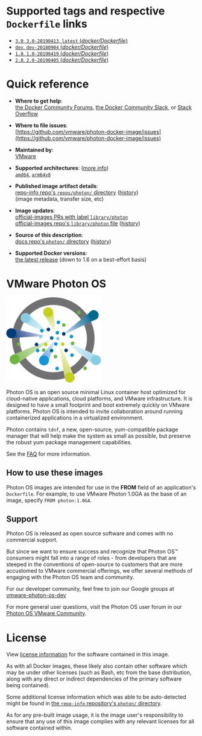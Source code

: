 <!--

********************************************************************************

WARNING:

    DO NOT EDIT "photon/README.md"

    IT IS AUTO-GENERATED

    (from the other files in "photon/" combined with a set of templates)

********************************************************************************

-->

# Supported tags and respective `Dockerfile` links

-	[`3.0`, `3.0-20190413`, `latest` (*docker/Dockerfile*)](https://github.com/vmware/photon-docker-image/blob/2fd831e857bbc039f61ea80dd2df7f3c498563e9/docker/Dockerfile)
-	[`dev`, `dev-20180904` (*docker/Dockerfile*)](https://github.com/vmware/photon-docker-image/blob/ef64980d07a68bd0cd97de9224df5c3e62e4db12/docker/Dockerfile)
-	[`1.0`, `1.0-20190419` (*docker/Dockerfile*)](https://github.com/vmware/photon-docker-image/blob/5582cc56f079ea01e487a4ed84d39975a9bbaca8/docker/Dockerfile)
-	[`2.0`, `2.0-20190405` (*docker/Dockerfile*)](https://github.com/vmware/photon-docker-image/blob/ecb2e5f03bf9154b3b78d0f9e3c6893638733551/docker/Dockerfile)

# Quick reference

-	**Where to get help**:  
	[the Docker Community Forums](https://forums.docker.com/), [the Docker Community Slack](https://blog.docker.com/2016/11/introducing-docker-community-directory-docker-community-slack/), or [Stack Overflow](https://stackoverflow.com/search?tab=newest&q=docker)

-	**Where to file issues**:  
	[https://github.com/vmware/photon-docker-image/issues](https://github.com/vmware/photon-docker-image/issues)

-	**Maintained by**:  
	[VMware](https://github.com/vmware/photon-docker-image)

-	**Supported architectures**: ([more info](https://github.com/docker-library/official-images#architectures-other-than-amd64))  
	[`amd64`](https://hub.docker.com/r/amd64/photon/), [`arm64v8`](https://hub.docker.com/r/arm64v8/photon/)

-	**Published image artifact details**:  
	[repo-info repo's `repos/photon/` directory](https://github.com/docker-library/repo-info/blob/master/repos/photon) ([history](https://github.com/docker-library/repo-info/commits/master/repos/photon))  
	(image metadata, transfer size, etc)

-	**Image updates**:  
	[official-images PRs with label `library/photon`](https://github.com/docker-library/official-images/pulls?q=label%3Alibrary%2Fphoton)  
	[official-images repo's `library/photon` file](https://github.com/docker-library/official-images/blob/master/library/photon) ([history](https://github.com/docker-library/official-images/commits/master/library/photon))

-	**Source of this description**:  
	[docs repo's `photon/` directory](https://github.com/docker-library/docs/tree/master/photon) ([history](https://github.com/docker-library/docs/commits/master/photon))

-	**Supported Docker versions**:  
	[the latest release](https://github.com/docker/docker-ce/releases/latest) (down to 1.6 on a best-effort basis)

# VMware Photon OS

![logo](https://raw.githubusercontent.com/docker-library/docs/de9a58372c9e1e58ccb08186ab6ebed278b86521/photon/logo.png)

Photon OS is an open source minimal Linux container host optimized for cloud-native applications, cloud platforms, and VMware infrastructure. It is designed to have a small footprint and boot extremely quickly on VMware platforms. Photon OS is intended to invite collaboration around running containerized applications in a virtualized environment.

Photon contains `tdnf`, a new, open-source, yum-compatible package manager that will help make the system as small as possible, but preserve the robust yum package management capabilities.

See the [FAQ](http://vmware.github.io/photon/assets/files/photon_faqs.pdf) for more information.

## How to use these images

Photon OS images are intended for use in the **FROM** field of an application's `Dockerfile`. For example, to use VMware Photon 1.0GA as the base of an image, specify `FROM photon:1.0GA`.

## Support

Photon OS is released as open source software and comes with no commercial support.

But since we want to ensure success and recognize that Photon OS™ consumers might fall into a range of roles - from developers that are steeped in the conventions of open-source to customers that are more accustomed to VMware commercial offerings, we offer several methods of engaging with the Photon OS team and community.

For our developer community, feel free to join our Google groups at [vmware-photon-os-dev](https://groups.google.com/forum/#%21forum/vmware-photon-dev)

For more general user questions, visit the Photon OS user forum in our [Photon OS VMware Community](http://communities.vmware.com/community/vmtn/devops/project-photon).

# License

View [license information](https://github.com/vmware/photon/blob/master/LICENSE) for the software contained in this image.

As with all Docker images, these likely also contain other software which may be under other licenses (such as Bash, etc from the base distribution, along with any direct or indirect dependencies of the primary software being contained).

Some additional license information which was able to be auto-detected might be found in [the `repo-info` repository's `photon/` directory](https://github.com/docker-library/repo-info/tree/master/repos/photon).

As for any pre-built image usage, it is the image user's responsibility to ensure that any use of this image complies with any relevant licenses for all software contained within.
